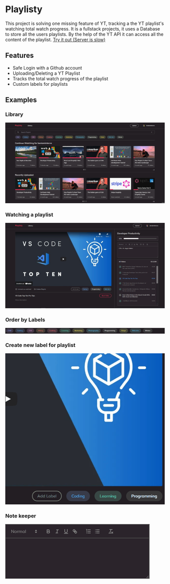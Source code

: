 # Playlisty
This project is solving one missing feature of YT, tracking a the YT playlist's watching total watch progress. It is a fullstack projects, it uses a Database to store all the users playlists. By the help of the YT API it can access all the content of the playlist.
[Try it out (Server is slow)](https://playlisty.vercel.app/)
## Features
 - Safe Login with a Github account
 - Uploading/Deleting a YT Playlist
 - Tracks the total watch progress of the playlist
 - Custom labels for playlists
## Examples
### Library
![](./gifs/Library.gif)
### Watching a playlist
![](./gifs/Playlist%20Watching.gif)
### Order by Labels
![](./gifs/Select%20Labels.gif)
### Create new label for playlist
![](./gifs/Create%20Labels2.gif)
### Note keeper
![](./gifs/Note%20keeper.gif)
